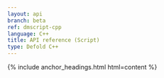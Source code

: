 ```yaml
---
layout: api
branch: beta
ref: dmscript-cpp
language: C++
title: API reference (Script)
type: Defold C++
---
```

{% include anchor_headings.html html=content %}
